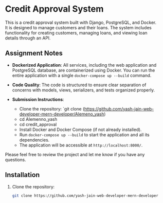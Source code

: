 # Credit Approval System

This is a credit approval system built with Django, PostgreSQL, and Docker. It is designed to manage customers and their loans. The system includes functionality for creating customers, managing loans, and viewing loan details through an API.

## Assignment Notes

- **Dockerized Application**: All services, including the web application and PostgreSQL database, are containerized using Docker. You can run the entire application with a single `docker-compose up --build` command.

- **Code Quality**: The code is structured to ensure clear separation of concerns with models, views, serializers, and tests organized properly.

- **Submission Instructions**:
  - Clone the repository: `git clone (https://github.com/yash-jain-web-developer-mern-developer/Alemeno_yash)
  - cd Alemenno_yash
  - cd credit_approval
  - Install Docker and Docker Compose (if not already installed).
  - Run `docker-compose up --build` to start the application and all its dependencies.
  - The application will be accessible at `http://localhost:8000/`.


Please feel free to review the project and let me know if you have any questions.

## Installation

1. Clone the repository:
   ```bash
   git clone https://github.com/yash-jain-web-developer-mern-developer/Alemeno_yash
